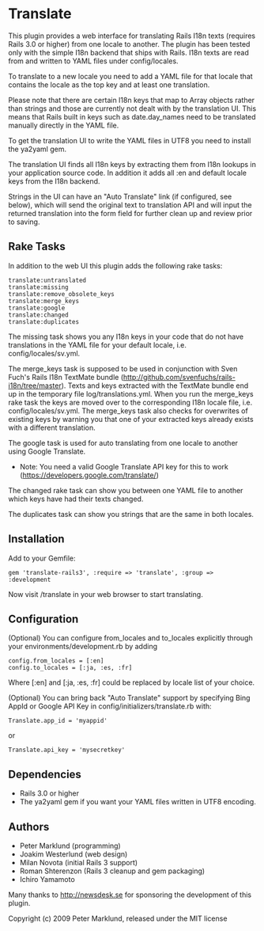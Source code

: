 Translate
=========

This plugin provides a web interface for translating Rails I18n texts (requires Rails 3.0 or higher) from one locale to another. The plugin has been tested only with the simple I18n backend that ships with Rails. I18n texts are read from and written to YAML files under config/locales.

To translate to a new locale you need to add a YAML file for that locale that contains the locale as the top key and at least one translation.

Please note that there are certain I18n keys that map to Array objects rather than strings and those are currently not dealt with by the translation UI. This means that Rails built in keys such as date.day_names need to be translated manually directly in the YAML file.

To get the translation UI to write the YAML files in UTF8 you need to install the ya2yaml gem.

The translation UI finds all I18n keys by extracting them from I18n lookups in your application source code. In addition it adds all :en and default locale keys from the I18n backend.

Strings in the UI can have an "Auto Translate" link (if configured, see below),
which will send the original text to translation API and will input the returned
translation into the form field for further clean up and review prior to saving.


Rake Tasks
----------

In addition to the web UI this plugin adds the following rake tasks:

    translate:untranslated
    translate:missing
    translate:remove_obsolete_keys
    translate:merge_keys
    translate:google
    translate:changed
    translate:duplicates

The missing task shows you any I18n keys in your code that do not have translations in the YAML file for your default locale, i.e. config/locales/sv.yml.

The merge_keys task is supposed to be used in conjunction with Sven Fuch's Rails I18n TextMate bundle (http://github.com/svenfuchs/rails-i18n/tree/master). Texts and keys extracted with the TextMate bundle end up in the temporary file log/translations.yml. When you run the merge_keys rake task the keys are moved over to the corresponding I18n locale file, i.e. config/locales/sv.yml. The merge_keys task also checks for overwrites of existing keys by warning you that one of your extracted keys already exists with a different translation.

The google task is used for auto translating from one locale to another using Google Translate.
* Note: You need a valid Google Translate API key for this to work (https://developers.google.com/translate/)

The changed rake task can show you between one YAML file to another which keys have had their texts changed.

The duplicates task can show you strings that are the same in both locales.

Installation
------------

Add to your Gemfile:

    gem 'translate-rails3', :require => 'translate', :group => :development

Now visit /translate in your web browser to start translating.

Configuration
-------------

(Optional) You can configure from_locales and to_locales explicitly through your environments/development.rb by adding

	config.from_locales = [:en]
	config.to_locales = [:ja, :es, :fr]

Where [:en] and [:ja, :es, :fr] could be replaced by locale list of your choice.

(Optional) You can bring back "Auto Translate" support by specifying Bing AppId or
Google API Key in config/initializers/translate.rb with:

    Translate.app_id = 'myappid'

or

    Translate.api_key = 'mysecretkey'


Dependencies
------------

- Rails 3.0 or higher
- The ya2yaml gem if you want your YAML files written in UTF8 encoding.

Authors
-------

- Peter Marklund (programming)
- Joakim Westerlund (web design)
- Milan Novota (initial Rails 3 support)
- Roman Shterenzon (Rails 3 cleanup and gem packaging)
- Ichiro Yamamoto

Many thanks to http://newsdesk.se for sponsoring the development of this plugin.

Copyright (c) 2009 Peter Marklund, released under the MIT license
